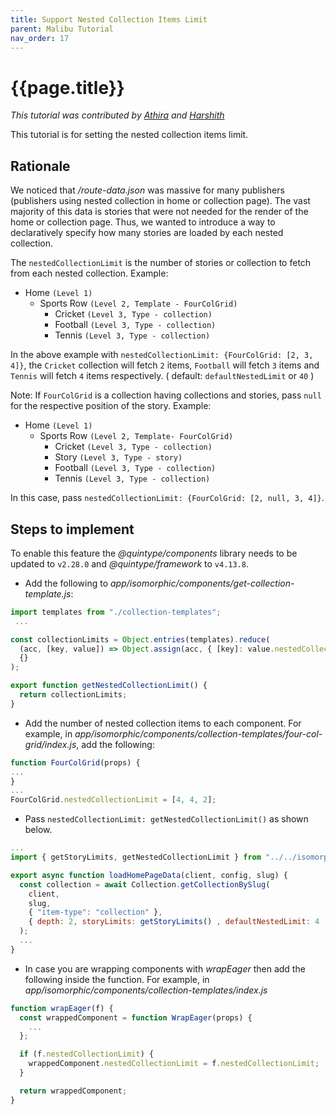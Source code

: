 ```yaml
---
title: Support Nested Collection Items Limit
parent: Malibu Tutorial
nav_order: 17
---
```


# {{page.title}}

*This tutorial was contributed by [Athira](https://twitter.com/AthiraMRaju) and [Harshith](ttps://www.linkedin.com/in/harshith-raj-092ba4176)*

This tutorial is for setting the nested collection items limit.

## Rationale

We noticed that */route-data.json* was massive for many publishers (publishers using nested collection in home or collection page). The vast majority of this data is stories that were not needed for the render of the home or collection page. Thus, we wanted to introduce a way to declaratively specify how many stories are loaded by each nested collection.

The `nestedCollectionLimit` is the number of stories or collection to fetch from each nested collection. Example:
- Home `(Level 1)`
  - Sports Row `(Level 2, Template - FourColGrid)`
    - Cricket `(Level 3, Type - collection)`
    - Football `(Level 3, Type - collection)`
    - Tennis `(Level 3, Type - collection)`

In the above example with `nestedCollectionLimit: {FourColGrid: [2, 3, 4]}`, the `Cricket` collection will fetch `2`  items, `Football` will fetch `3` items and `Tennis` will fetch `4` items respectively. ( default: `defaultNestedLimit` or `40` )

Note: If `FourColGrid` is a collection having collections and stories, pass `null` for the respective position of the story.
Example:
- Home `(Level 1)`
  - Sports Row `(Level 2, Template- FourColGrid)`
    - Cricket `(Level 3, Type - collection)`
    - Story `(Level 3, Type - story)`
    - Football `(Level 3, Type - collection)`
    - Tennis `(Level 3, Type - collection)`

In this case, pass `nestedCollectionLimit: {FourColGrid: [2, null, 3, 4]}`.

## Steps to implement

To enable this feature the *@quintype/components* library needs to be updated to `v2.28.0` and *@quintype/framework* to `v4.13.8`.

* Add the following to *app/isomorphic/components/get-collection-template.js*:

```javascript
import templates from "./collection-templates";
 ...

const collectionLimits = Object.entries(templates).reduce(
  (acc, [key, value]) => Object.assign(acc, { [key]: value.nestedCollectionLimit }),
  {}
);

export function getNestedCollectionLimit() {
  return collectionLimits;
}
```
  
* Add the number of nested collection items to each component. For example, in *app/isomorphic/components/collection-templates/four-col-grid/index.js*, add the following:

```javascript
function FourColGrid(props) {
...
}
...
FourColGrid.nestedCollectionLimit = [4, 4, 2];
```

* Pass `nestedCollectionLimit: getNestedCollectionLimit()` as shown below.

```javascript
...
import { getStoryLimits, getNestedCollectionLimit } from "../../isomorphic/components/get-collection-template";

export async function loadHomePageData(client, config, slug) {
  const collection = await Collection.getCollectionBySlug(
    client,
    slug,
    { "item-type": "collection" },
    { depth: 2, storyLimits: getStoryLimits() , defaultNestedLimit: 4 , nestedCollectionLimit: getNestedCollectionLimit()}
  );
  ...
}
``` 

* In case you are wrapping components with *wrapEager* then add the following inside the function. For example, in *app/isomorphic/components/collection-templates/index.js*

```javascript
function wrapEager(f) {
  const wrappedComponent = function WrapEager(props) {
    ...
  };

  if (f.nestedCollectionLimit) {
    wrappedComponent.nestedCollectionLimit = f.nestedCollectionLimit;
  }

  return wrappedComponent;
}
```